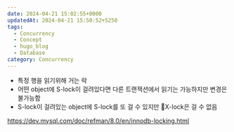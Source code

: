 ```yaml
---
date: 2024-04-21 15:02:55+0000
updatedAt: 2024-04-21 15:50:52+5250
tags:
  - Concurrency
  - Concept
  - hugo_blog
  - Database
category: Concurrency
---
```

- 특정 행을 읽기위해 거는 락
- 어떤 object에 S-lock이 걸려있다면 다른 트랜잭션에서 읽기는 가능하지만 변경은 불가능함
- S-lock이 걸려있는 object에 S-lock를 또 걸 수 있지만 X-lock은 걸 수 없음


https://dev.mysql.com/doc/refman/8.0/en/innodb-locking.html